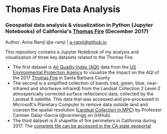 # Thomas Fire Data Analysis

### Geospatial data analysis &amp; visualization in Python (Jupyter Notebooks) of California's [Thomas Fire](https://en.wikipedia.org/wiki/Thomas_Fire) (December 2017) 

Author: Anna Ramji @a-ramji | a-ramji@github.io

This repository contains a Jupyter Notebook of my analysis and visualization of three key datasets related to the Thomas Fire.

- The first dataset is [Air Quality Index (AQI)](https://www.airnow.gov/aqi/aqi-basics/) data from the [US Environmental Protection Agency](https://www.epa.gov) to visualize the impact on the AQI of the 2017 [Thomas Fire](https://en.wikipedia.org/wiki/Thomas_Fire) in Santa Barbara County
- The second is a simplified collection of bands (red, green, blue, near-infrared and shortwave infrared) from the Landsat Collection 2 Level-2 atmosperically corrected surface reflectance data, collected by the Landsat 8 satellite. This data that was accessed and pre-processed in Microsoft's Planetary Computer to remove data outside land and coarsen the spatial resolution ([Landsat Collection in MPC](https://planetarycomputer.microsoft.com/dataset/landsat-c2-l2)) by Professor Carmen Galaz-Garcia (@carmengg on GitHub)
- The third dataset is A shapefile of fire perimeters in California during 2017. The [complete file can be accessed in the CA state geoportal](https://gis.data.ca.gov/datasets/CALFIRE-Forestry::california-fire-perimeters-all-1/about)


